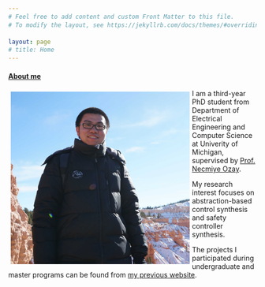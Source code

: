 ```yaml
---
# Feel free to add content and custom Front Matter to this file.
# To modify the layout, see https://jekyllrb.com/docs/themes/#overriding-theme-defaults

layout: page
# title: Home
---
```



<h4><u>About me</u></h4>

<img src="assets/images/me.JPG" style="float:left; padding: 5px" height="350"/> 

<p title="bio">

I am a third-year PhD student from Department of Electrical Engineering and Computer Science at Univerity of Michigan, supervised by <a href="https://web.eecs.umich.edu/~necmiye/index.html">Prof. Necmiye Ozay</a>. 
</p>

<p title="research interest"> My research interest focuses on abstraction-based control synthesis and safety controller synthesis. </p>



The projects I participated during undergraduate and master programs can be found from [my previous website](https://sites.google.com/site/zexiangliu2016/project).

<!--
<div style="text-align: center">
<img src="assets/images/me.JPG" height="350"/> 
<img src="assets/images/me2.JPG" height="350"/>
</div>
-->

<br>


